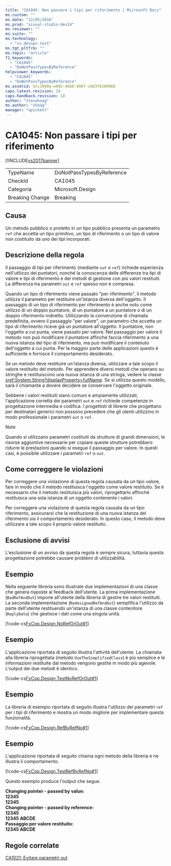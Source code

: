```yaml
---
title: "CA1045: Non passare i tipi per riferimento | Microsoft Docs"
ms.custom: ""
ms.date: "12/05/2016"
ms.prod: "visual-studio-dev14"
ms.reviewer: ""
ms.suite: ""
ms.technology: 
  - "vs-devops-test"
ms.tgt_pltfrm: ""
ms.topic: "article"
f1_keywords: 
  - "CA1045"
  - "DoNotPassTypesByReference"
helpviewer_keywords: 
  - "CA1045"
  - "DoNotPassTypesByReference"
ms.assetid: bcc3900a-e092-4bb8-896f-cb83f6289968
caps.latest.revision: 18
caps.handback.revision: 18
author: "stevehoag"
ms.author: "shoag"
manager: "wpickett"
---
```

# CA1045: Non passare i tipi per riferimento
[!INCLUDE[vs2017banner](../code-quality/includes/vs2017banner.md)]

|||  
|-|-|  
|TypeName|DoNotPassTypesByReference|  
|CheckId|CA1045|  
|Categoria|Microsoft.Design|  
|Breaking Change|Breaking|  
  
## Causa  
 Un metodo pubblico o protetto in un tipo pubblico presenta un parametro `ref` che accetta un tipo primitivo, un tipo di riferimento o un tipo di valore non costituito da uno dei tipi incorporati.  
  
## Descrizione della regola  
 Il passaggio di tipi per riferimento \(mediante `out` o `ref`\) richiede esperienza nell'utilizzo dei puntatori, nonché la conoscenza delle differenze tra tipi di valore e tipi di riferimento e dei metodi di gestione con più valori restituiti.  La differenza tra parametri `out` e `ref` spesso non è compresa.  
  
 Quando un tipo di riferimento viene passato "per riferimento", il metodo utilizza il parametro per restituire un'istanza diversa dell'oggetto. Il passaggio di un tipo di riferimento per riferimento è anche noto come utilizzo di un doppio puntatore, di un puntatore a un puntatore o di un doppio riferimento indiretto. Utilizzando la convenzione di chiamata predefinita, ovvero il passaggio "per valore", un parametro che accetta un tipo di riferimento riceve già un puntatore all'oggetto.  Il puntatore, non l'oggetto a cui punta, viene passato per valore.  Nel passaggio per valore il metodo non può modificare il puntatore affinché faccia riferimento a una nuova istanza del tipo di riferimento, ma può modificare il contenuto dell'oggetto a cui punta.  Per la maggior parte delle applicazioni questo è sufficiente e fornisce il comportamento desiderato.  
  
 Se un metodo deve restituire un'istanza diversa, utilizzare a tale scopo il valore restituito del metodo.  Per apprendere diversi metodi che operano su stringhe e restituiscono una nuova istanza di una stringa, vedere la classe <xref:System.String?displayProperty=fullName>.  Se si utilizza questo modello, sarà il chiamante a dovere decidere se conservare l'oggetto originale.  
  
 Sebbene i valori restituiti siano comuni e ampiamente utilizzati, l'applicazione corretta dei parametri `out` e `ref` richiede competenze in progettazione intermedia e codifica.  I progettisti di librerie che progettano per destinatari generici non possono prevedere che gli utenti utilizzino in modo professionale i parametri `out` o `ref`.  
  
> [!NOTE]
>  Quando si utilizzano parametri costituiti da strutture di grandi dimensioni, le risorse aggiuntive necessarie per copiare queste strutture potrebbero ridurre le prestazioni quando si esegue il passaggio per valore.  In questi casi, è possibile utilizzare i parametri `ref` o `out`.  
  
## Come correggere le violazioni  
 Per correggere una violazione di questa regola causata da un tipo valore, fare in modo che il metodo restituisca l'oggetto come valore restituito.  Se è necessario che il metodo restituisca più valori, riprogettarlo affinché restituisca una sola istanza di un oggetto contenente i valori.  
  
 Per correggere una violazione di questa regola causata da un tipo riferimento, assicurarsi che la restituzione di una nuova istanza del riferimento sia il comportamento desiderato.  In questo caso, il metodo deve utilizzare a tale scopo il proprio valore restituito.  
  
## Esclusione di avvisi  
 L'esclusione di un avviso da questa regola è sempre sicura, tuttavia questa progettazione potrebbe causare problemi di utilizzabilità.  
  
## Esempio  
 Nella seguente libreria sono illustrate due implementazioni di una classe che genera risposte al feedback dell'utente.  La prima implementazione \(`BadRefAndOut`\) impone all'utente della libreria di gestire tre valori restituiti.  La seconda implementazione \(`RedesignedRefAndOut`\) semplifica l'utilizzo da parte dell'utente restituendo un'istanza di una classe contenitore \(`ReplyData`\) che gestisce i dati come una singola unità.  
  
 [!code-cs[FxCop.Design.NoRefOrOut#1](../code-quality/codesnippet/CSharp/ca1045-do-not-pass-types-by-reference_1.cs)]  
  
## Esempio  
 L'applicazione riportata di seguito illustra l'attività dell'utente.  La chiamata alla libreria riprogettata \(metodo `UseTheSimplifiedClass`\) è più semplice e le informazioni restituite dal metodo vengono gestite in modo più agevole.  L'output dei due metodi è identico.  
  
 [!code-cs[FxCop.Design.TestNoRefOrOut#1](../code-quality/codesnippet/CSharp/ca1045-do-not-pass-types-by-reference_2.cs)]  
  
## Esempio  
 La libreria di esempio riportata di seguito illustra l'utilizzo dei parametri `ref` per i tipi di riferimento e mostra un modo migliore per implementare questa funzionalità.  
  
 [!code-cs[FxCop.Design.RefByRefNo#1](../code-quality/codesnippet/CSharp/ca1045-do-not-pass-types-by-reference_3.cs)]  
  
## Esempio  
 L'applicazione riportata di seguito chiama ogni metodo della libreria e ne illustra il comportamento.  
  
 [!code-cs[FxCop.Design.TestRefByRefNo#1](../code-quality/codesnippet/CSharp/ca1045-do-not-pass-types-by-reference_4.cs)]  
  
 Questo esempio produce l'output che segue.  
  
  **Changing pointer \- passed by value:**  
**12345**  
**12345**  
**Changing pointer \- passed by reference:**  
**12345**  
**12345 ABCDE**  
**Passaggio per valore restituito:**  
**12345 ABCDE**   
## Regole correlate  
 [CA1021: Evitare parametri out](../code-quality/ca1021-avoid-out-parameters.md)